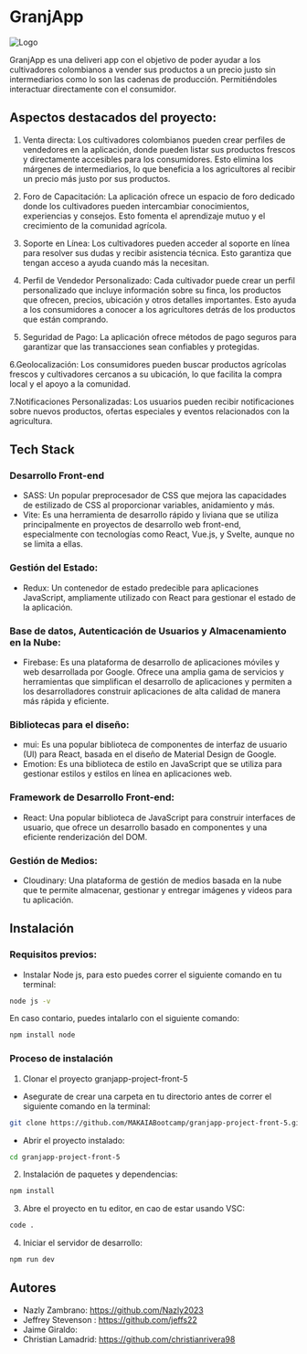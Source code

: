 # GranjApp

![Logo](https://i.ibb.co/YkDp2XK/logo.jpg)


GranjApp es una deliveri app con el objetivo de poder ayudar a los cultivadores colombianos a vender sus productos a un precio justo sin intermediarios como lo son las cadenas de producción. Permitiéndoles interactuar directamente con el consumidor.

## Aspectos destacados del proyecto: 

1. Venta directa: Los cultivadores colombianos pueden crear perfiles de vendedores en la aplicación, donde pueden listar sus productos frescos y directamente accesibles para los consumidores. Esto elimina los márgenes de intermediarios, lo que beneficia a los agricultores al recibir un precio más justo por sus productos.
   
2. Foro de Capacitación: La aplicación ofrece un espacio de foro dedicado donde los cultivadores pueden intercambiar conocimientos, experiencias y consejos. Esto fomenta el aprendizaje mutuo y el crecimiento de la comunidad agrícola.

3. Soporte en Línea: Los cultivadores pueden acceder al soporte en línea para resolver sus dudas y recibir asistencia técnica. Esto garantiza que tengan acceso a ayuda cuando más la necesitan.

4. Perfil de Vendedor Personalizado: Cada cultivador puede crear un perfil personalizado que incluye información sobre su finca, los productos que ofrecen, precios, ubicación y otros detalles importantes. Esto ayuda a los consumidores a conocer a los agricultores detrás de los productos que están comprando.

5. Seguridad de Pago: La aplicación ofrece métodos de pago seguros para garantizar que las transacciones sean confiables y protegidas.

6.Geolocalización: Los consumidores pueden buscar productos agrícolas frescos y cultivadores cercanos a su ubicación, lo que facilita la compra local y el apoyo a la comunidad.

7.Notificaciones Personalizadas: Los usuarios pueden recibir notificaciones sobre nuevos productos, ofertas especiales y eventos relacionados con la agricultura.

## Tech Stack 

### Desarrollo Front-end

* SASS: Un popular preprocesador de CSS que mejora las capacidades de estilizado de CSS al proporcionar variables, anidamiento y más.
* Vite: Es una herramienta de desarrollo rápido y liviana que se utiliza principalmente en proyectos de desarrollo web front-end, especialmente con tecnologías como React, Vue.js, y Svelte, aunque no se limita a ellas.
  
### Gestión del Estado: 

* Redux: Un contenedor de estado predecible para aplicaciones JavaScript, ampliamente utilizado con React para gestionar el estado de la aplicación.

### Base de datos, Autenticación de Usuarios y Almacenamiento en la Nube:

* Firebase: Es una plataforma de desarrollo de aplicaciones móviles y web desarrollada por Google. Ofrece una amplia gama de servicios y herramientas que simplifican el desarrollo de aplicaciones y permiten a los desarrolladores construir aplicaciones de alta calidad de manera más rápida y eficiente.

### Bibliotecas para el diseño: 

* mui: Es una popular biblioteca de componentes de interfaz de usuario (UI) para React, basada en el diseño de Material Design de Google.
* Emotion: Es una biblioteca de estilo en JavaScript que se utiliza para gestionar estilos y estilos en línea en aplicaciones web.

### Framework de Desarrollo Front-end: 

* React: Una popular biblioteca de JavaScript para construir interfaces de usuario, que ofrece un desarrollo basado en componentes y una eficiente renderización del DOM.

### Gestión de Medios: 

* Cloudinary: Una plataforma de gestión de medios basada en la nube que te permite almacenar, gestionar y entregar imágenes y videos para tu aplicación.

## Instalación

### Requisitos previos: 

- Instalar Node js, para esto puedes correr el siguiente comando en tu terminal:

```bash
node js -v
```
En caso contario, puedes intalarlo con el siguiente comando: 

```bash
npm install node
```  
### Proceso de instalación 

1. Clonar el proyecto granjapp-project-front-5

  - Asegurate de crear una carpeta en tu directorio antes de correr el siguiente comando en la terminal:
     
```bash
git clone https://github.com/MAKAIABootcamp/granjapp-project-front-5.git
```
  - Abrir el proyecto instalado:
  
```bash
cd granjapp-project-front-5
```
2. Instalación de paquetes y dependencias:

```bash
npm install
```
3. Abre el proyecto en tu editor, en cao de estar usando VSC:

```bash
code .
```
4. Iniciar el servidor de desarrollo:

```bash
npm run dev
```

## Autores 

* Nazly Zambrano: https://github.com/Nazly2023
* Jeffrey Stevenson : https://github.com/jeffs22 
* Jaime Giraldo: 
* Christian Lamadrid: https://github.com/christianrivera98

